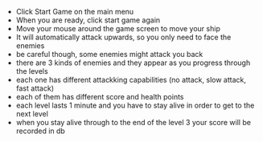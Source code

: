 * Click Start Game on the main menu
* When you are ready, click start game again
* Move your mouse around the game screen to move your ship
* It will automatically attack upwards, so you only need to face the enemies
* be careful though, some enemies might attack you back
* there are 3 kinds of enemies and they appear as you progress through the levels
* each one has different attackking capabilities (no attack, slow attack, fast attack)
* each of them has different score and health points
* each level lasts 1 minute and you have to stay alive in order to get to the next level
* when you stay alive through to the end of the level 3 your score will be recorded in db
